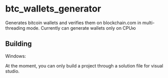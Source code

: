 # btc_wallets_generator
Generates bitcoin wallets and verifies them on blockchain.com in multi-threading mode.
Сurrently can generate wallets only on CPUю

## Building
Windows:

At the moment, you can only build a project through a solution file for visual studio.
